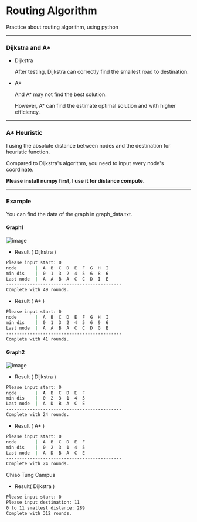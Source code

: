 # Routing Algorithm

Practice about routing algorithm, using python

---

### Dijkstra and A*

- Dijkstra

  After testing, Dijkstra can correctly find the smallest road to destination.

- A*

  And A* may not find the best solution.

  However, A* can find the estimate optimal solution and with higher efficiency.

---

### A* Heuristic

I using the absolute distance between nodes and the destination for heuristic function.

Compared to Dijkstra's algorithm, you need to input every node's coordinate.

**Please install numpy first, I use it for distance compute.**

---

### Example

You can find the data of the graph in graph_data.txt.

#### Graph1

![image](https://github.com/user-attachments/assets/6bf25a5f-9ef8-43c9-a307-90175edf79ee)

- Result ( Dijkstra )

```bash
Please input start: 0
node       |  A  B  C  D  E  F  G  H  I  
min dis    |  0  1  3  2  4  5  6  8  6  
Last node  |  A  A  B  A  C  C  D  I  E  
--------------------------------------------
Complete with 49 rounds.
```

- Result ( A* )

```bash
Please input start: 0
node       |  A  B  C  D  E  F  G  H  I  
min dis    |  0  1  3  2  4  5  6  9  6  
Last node  |  A  A  B  A  C  C  D  G  E  
--------------------------------------------
Complete with 41 rounds.
```

#### Graph2

![image](https://github.com/user-attachments/assets/4add5a12-2c5d-4457-998b-3ecb3dffae8b)


- Result ( Dijkstra )

```bash
Please input start: 0
node       |  A  B  C  D  E  F  
min dis    |  0  2  3  1  4  5  
Last node  |  A  D  B  A  C  E  
--------------------------------------------
Complete with 24 rounds.
```

- Result ( A* )

```bash
Please input start: 0
node       |  A  B  C  D  E  F  
min dis    |  0  2  3  1  4  5  
Last node  |  A  D  B  A  C  E  
--------------------------------------------
Complete with 24 rounds.
```

Chiao Tung Campus

- Result( Dijkstra )

```bash
Please input start: 0
Please input destination: 11
0 to 11 smallest distance: 289
Complete with 312 rounds.
```
